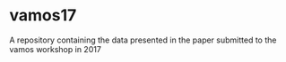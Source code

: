 # vamos17
A repository containing the data presented in the paper submitted to the vamos workshop in 2017
